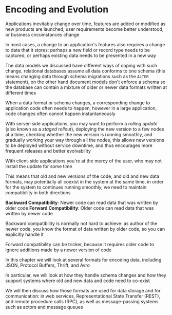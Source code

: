 # Encoding and Evolution
Applications inevitably change over time, features are added or modified as new products are launched, user requirements become better understood, or business circumstances change

In most cases, a change to an application's features also requires a change to data that it stores: perhaps a new field or record type needs to be captured, or perhaps existing data needs to be presented in a new way

The data models we discussed have different ways of coping with such change, relational databases assume all data conforms to one schema (this means changing data through schema migrations such as the `ALTER` statement), on the other hand document models don't enforce a schema so the database can contain a mixture of older or newer data formats written at different times

When a data format or schema changes, a corresponding change to application code often needs to happen, however in a large application, code changes often cannot happen instantaneously

With server-side applications, you may want to perform a *rolling update* (also known as a *staged rollout*), deploying the new version to a few nodes at a time, checking whether the new version is running smoothly, and gradually working your way through all the nodes, this allows new versions to be deployed without service downtime, and thus encourages more frequent releases and better evolvability

With client-side applications you're at the mercy of the user, who may not install the update for some time

This means that old and new versions of the code, and old and new data formats, may potentially all coexist in the system at the same time, in order for the system to continues running smoothly, we need to maintain compatibility in both directions

**Backward Compatibility**: Newer code can read data that was written by older code
**Forward Compatibility**: Older code can read data that was written by newer code

Backward compatibility is normally not hard to achieve: as author of the newer code, you know the format of data written by older code, so you can explicitly handle it

Forward compatibility can be tricker, because it requires older code to ignore additions made by a newer version of code

In this chapter we will look at several formats for encoding data, including JSON, Protocol Buffers, Thrift, and Avro

In particular, we will look at how they handle schema changes and how they support systems where old and new data and code need to co-exist

We will then discuss how those formats are used for data storage and for communication: in web services, Representational State Transfer (REST), and remote procedure calls (RPC), as well as message-passing systems such as actors and message queues
